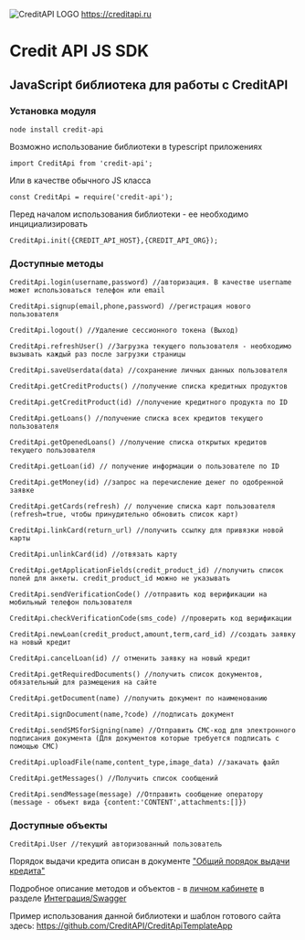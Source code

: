 ![CreditAPI LOGO](https://creditapi.ru/assets/img/favicon.png)
https://creditapi.ru
# Credit API JS SDK
## JavaScript библиотека для работы с CreditAPI 

### Установка модуля
    node install credit-api
    
Возможно использование библиотеки в typescript приложениях

    import CreditApi from 'credit-api';
    
Или в качестве обычного JS класса

    const CreditApi = require('credit-api');

Перед началом использования библиотеки - ее необходимо инцициализировать

    CreditApi.init({CREDIT_API_HOST},{CREDIT_API_ORG});


### Доступные методы


    CreditApi.login(username,password) //авторизация. В качестве username может использоваться телефон или email

    CreditApi.signup(email,phone,password) //регистрация нового пользователя
    
    CreditApi.logout() //Удаление сессионного токена (Выход)
    
    CreditApi.refreshUser() //Загрузка текущего пользователя - необходимо вызывать каждый раз после загрузки страницы
    
    CreditApi.saveUserdata(data) //сохранение личных данных пользователя
    
    CreditApi.getCreditProducts() //получение списка кредитных продуктов
    
    CreditApi.getCreditProduct(id) //получение кредитного продукта по ID
    
    CreditApi.getLoans() //получение списка всех кредитов текущего пользователя
    
    CreditApi.getOpenedLoans() //получение списка открытых кредитов текущего пользователя
    
    CreditApi.getLoan(id) // получение информации о пользователе по ID
    
    CreditApi.getMoney(id) //запрос на перечисление денег по одобренной заявке
    
    CreditApi.getCards(refresh) // получение списка карт пользователя (refresh=true, чтобы принудительно обновить список карт)
    
    CreditApi.linkCard(return_url) //получить ссылку для привязки новой карты
    
    CreditApi.unlinkCard(id) //отвязать карту
    
    CreditApi.getApplicationFields(credit_product_id) //получить список полей для анкеты. credit_product_id можно не указывать
    
    CreditApi.sendVerificationCode() //отправить код верификации на мобильный телефон пользователя
    
    CreditApi.checkVerificationCode(sms_code) //проверить код верификации 
    
    CreditApi.newLoan(credit_product,amount,term,card_id) //создать заявку на новый кредит
    
    CreditApi.cancelLoan(id) // отменить заявку на новый кредит
    
    CreditApi.getRequiredDocuments() //получить список документов, обязательный для размещения на сайте
    
    CreditApi.getDocument(name) //получить документ по наименованию
    
    CreditApi.signDocument(name,?code) //подписать документ 
    
    CreditApi.sendSMSforSigning(name) //Отправить СМС-код для электронного подписания документа (Для документов которые требуется подписать с помощью СМС)

    CreditApi.uploadFile(name,content_type,image_data) //закачать файл

    CreditApi.getMessages() //Получить список сообщений

    CreditApi.sendMessage(message) //Отправить сообщение оператору (message - объект вида {content:'CONTENT',attachments:[]})
    
### Доступные объекты

    CreditApi.User //текущий авторизованный пользователь
    
    
Порядок выдачи кредита описан в документе ["Общий порядок выдачи кредита"](https://creditapi.ru/assets/docs/CreditAPI%20Manual%20RU.pdf)

Подробное описание методов и объектов - в [личном кабинете](https://creditapi.ru/sandbox/) в разделе [Интеграция/Swagger](https://creditapi.ru/sandbox/#/integration/swagger)

Пример использования данной библиотеки и шаблон готового сайта здесь: https://github.com/CreditAPI/CreditApiTemplateApp

